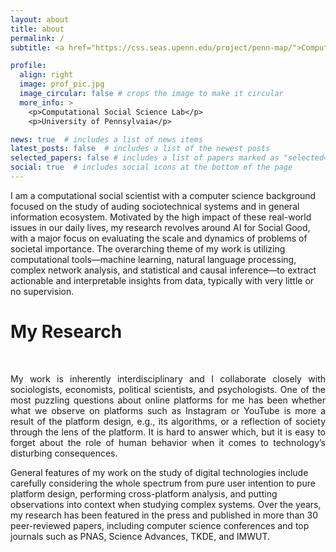 ```yaml
---
layout: about
title: about
permalink: /
subtitle: <a href="https://css.seas.upenn.edu/project/penn-map/">Computational Social Science Lab at Penn</a>

profile:
  align: right
  image: prof_pic.jpg
  image_circular: false # crops the image to make it circular
  more_info: >
    <p>Computational Social Science Lab</p>
    <p>University of Pennsylvaia</p>

news: true  # includes a list of news items
latest_posts: false  # includes a list of the newest posts
selected_papers: false # includes a list of papers marked as "selected={true}"
social: true  # includes social icons at the bottom of the page
---
```



I am a computational social scientist with a computer science background focused on the study of auding sociotechnical
systems and in general information ecosystem. Motivated by the high impact of these real-world issues in our daily lives, my research revolves around AI for Social Good, with a major focus on evaluating the scale and dynamics of problems of societal importance. The overarching theme of my work is
utilizing computational tools—machine learning, natural language processing, complex network analysis, and statistical and causal
inference—to extract actionable and interpretable insights from data, typically with very little or no supervision. 


<h1>My Research</h1> 
<br>
<p style="text-align:justify">
My work is
inherently interdisciplinary and I collaborate closely with sociologists, economists, political scientists, and psychologists. One of the
most puzzling questions about online platforms for me has been whether what we observe on platforms such as Instagram or YouTube
is more a result of the platform design, e.g., its algorithms, or a reflection of society through the lens of the platform. It is hard to
answer which, but it is easy to forget about the role of human behavior when it comes to technology’s disturbing consequences.


General features of my work on the study of digital technologies include carefully considering the whole spectrum from pure user
intention to pure platform design, performing cross-platform analysis, and putting observations into context when studying
complex systems. Over the years, my research has been featured in the press and published in more than 30 peer-reviewed papers,
including computer science conferences and top journals such as PNAS, Science Advances, TKDE, and IMWUT.
</p>
<br>
